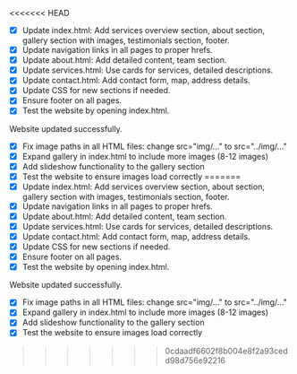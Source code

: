 <<<<<<< HEAD
- [x] Update index.html: Add services overview section, about section, gallery section with images, testimonials section, footer.
- [x] Update navigation links in all pages to proper hrefs.
- [x] Update about.html: Add detailed content, team section.
- [x] Update services.html: Use cards for services, detailed descriptions.
- [x] Update contact.html: Add contact form, map, address details.
- [x] Update CSS for new sections if needed.
- [x] Ensure footer on all pages.
- [x] Test the website by opening index.html.

Website updated successfully.

- [x] Fix image paths in all HTML files: change src="img/..." to src="../img/..."
- [x] Expand gallery in index.html to include more images (8-12 images)
- [x] Add slideshow functionality to the gallery section
- [x] Test the website to ensure images load correctly
=======
- [x] Update index.html: Add services overview section, about section, gallery section with images, testimonials section, footer.
- [x] Update navigation links in all pages to proper hrefs.
- [x] Update about.html: Add detailed content, team section.
- [x] Update services.html: Use cards for services, detailed descriptions.
- [x] Update contact.html: Add contact form, map, address details.
- [x] Update CSS for new sections if needed.
- [x] Ensure footer on all pages.
- [x] Test the website by opening index.html.

Website updated successfully.

- [x] Fix image paths in all HTML files: change src="img/..." to src="../img/..."
- [x] Expand gallery in index.html to include more images (8-12 images)
- [x] Add slideshow functionality to the gallery section
- [x] Test the website to ensure images load correctly
>>>>>>> 0cdaadf6602f8b004e8f2a93cedd98d756e92216
